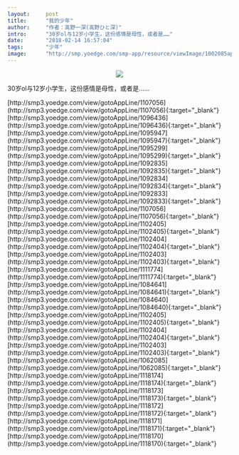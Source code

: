 ```yaml
---
layout:     post
title:      "我的少年"
author:     "作者：高野一深(高野ひと深)"
intro:      "30岁ol与12岁小学生，这份感情是母性，或者是……"
date:       "2018-02-14 16:57:04"
tags:       "少年"
image:      "http://smp.yoedge.com/smp-app/resource/viewImage/1002085appline.png"
---
```

<div style="text-align: center">
<p><img src="http://smp.yoedge.com/smp-app/resource/viewImage/1002085appline.png"/></p>
</div>
<p class="post-meta">
<span>30岁ol与12岁小学生，这份感情是母性，或者是……</span>
</p>
[http://smp3.yoedge.com/view/gotoAppLine/1107056](http://smp3.yoedge.com/view/gotoAppLine/1107056){:target="_blank"}
[http://smp3.yoedge.com/view/gotoAppLine/1096436](http://smp3.yoedge.com/view/gotoAppLine/1096436){:target="_blank"}
[http://smp3.yoedge.com/view/gotoAppLine/1095947](http://smp3.yoedge.com/view/gotoAppLine/1095947){:target="_blank"}
[http://smp3.yoedge.com/view/gotoAppLine/1095299](http://smp3.yoedge.com/view/gotoAppLine/1095299){:target="_blank"}
[http://smp3.yoedge.com/view/gotoAppLine/1092835](http://smp3.yoedge.com/view/gotoAppLine/1092835){:target="_blank"}
[http://smp3.yoedge.com/view/gotoAppLine/1092834](http://smp3.yoedge.com/view/gotoAppLine/1092834){:target="_blank"}
[http://smp3.yoedge.com/view/gotoAppLine/1092833](http://smp3.yoedge.com/view/gotoAppLine/1092833){:target="_blank"}
[http://smp3.yoedge.com/view/gotoAppLine/1107056](http://smp3.yoedge.com/view/gotoAppLine/1107056){:target="_blank"}
[http://smp3.yoedge.com/view/gotoAppLine/1102405](http://smp3.yoedge.com/view/gotoAppLine/1102405){:target="_blank"}
[http://smp3.yoedge.com/view/gotoAppLine/1102404](http://smp3.yoedge.com/view/gotoAppLine/1102404){:target="_blank"}
[http://smp3.yoedge.com/view/gotoAppLine/1102403](http://smp3.yoedge.com/view/gotoAppLine/1102403){:target="_blank"}
[http://smp3.yoedge.com/view/gotoAppLine/1111774](http://smp3.yoedge.com/view/gotoAppLine/1111774){:target="_blank"}
[http://smp3.yoedge.com/view/gotoAppLine/1084641](http://smp3.yoedge.com/view/gotoAppLine/1084641){:target="_blank"}
[http://smp3.yoedge.com/view/gotoAppLine/1084640](http://smp3.yoedge.com/view/gotoAppLine/1084640){:target="_blank"}
[http://smp3.yoedge.com/view/gotoAppLine/1102405](http://smp3.yoedge.com/view/gotoAppLine/1102405){:target="_blank"}
[http://smp3.yoedge.com/view/gotoAppLine/1102404](http://smp3.yoedge.com/view/gotoAppLine/1102404){:target="_blank"}
[http://smp3.yoedge.com/view/gotoAppLine/1102403](http://smp3.yoedge.com/view/gotoAppLine/1102403){:target="_blank"}
[http://smp3.yoedge.com/view/gotoAppLine/1062085](http://smp3.yoedge.com/view/gotoAppLine/1062085){:target="_blank"}
[http://smp3.yoedge.com/view/gotoAppLine/1118174](http://smp3.yoedge.com/view/gotoAppLine/1118174){:target="_blank"}
[http://smp3.yoedge.com/view/gotoAppLine/1118173](http://smp3.yoedge.com/view/gotoAppLine/1118173){:target="_blank"}
[http://smp3.yoedge.com/view/gotoAppLine/1118172](http://smp3.yoedge.com/view/gotoAppLine/1118172){:target="_blank"}
[http://smp3.yoedge.com/view/gotoAppLine/1118171](http://smp3.yoedge.com/view/gotoAppLine/1118171){:target="_blank"}
[http://smp3.yoedge.com/view/gotoAppLine/1118170](http://smp3.yoedge.com/view/gotoAppLine/1118170){:target="_blank"}


